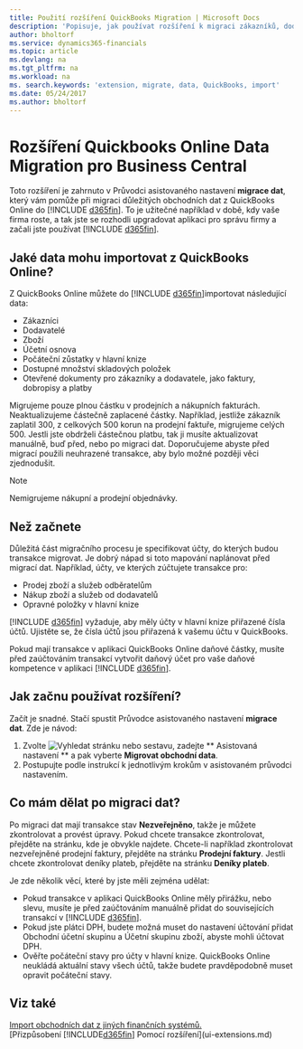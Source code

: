 ```yaml
---
title: Použití rozšíření QuickBooks Migration | Microsoft Docs
description: 'Popisuje, jak používat rozšíření k migraci zákazníků, dodavatelů, zboží a účtů z QuickBooks Online do Business Central.'
author: bholtorf
ms.service: dynamics365-financials
ms.topic: article
ms.devlang: na
ms.tgt_pltfrm: na
ms.workload: na
ms. search.keywords: 'extension, migrate, data, QuickBooks, import'
ms.date: 05/24/2017
ms.author: bholtorf
---
```


# <a name="the-quickbooks-online-data-migration-extension-for-business-central"></a>Rozšíření Quickbooks Online Data Migration pro Business Central
Toto rozšíření je zahrnuto v Průvodci asistovaného nastavení **migrace dat**, který vám pomůže při migraci důležitých obchodních dat z QuickBooks Online do [!INCLUDE [d365fin](includes/d365fin_md.md)]. To je užitečné například v době, kdy vaše firma roste, a tak jste se rozhodli upgradovat aplikaci pro správu firmy a začali jste používat [!INCLUDE [d365fin](includes/d365fin_md.md)].

## <a name="what-data-can-i-import-from-quickbooks-online"></a>Jaké data mohu importovat z QuickBooks Online?
Z QuickBooks Online můžete do [!INCLUDE [d365fin](includes/d365fin_md.md)]importovat následující data:  

* Zákazníci
* Dodavatelé
* Zboží
* Účetní osnova
* Počáteční zůstatky v hlavní knize
* Dostupné množství skladových položek
* Otevřené dokumenty pro zákazníky a dodavatele, jako faktury, dobropisy a platby

Migrujeme pouze plnou částku v prodejních a nákupních fakturách. Neaktualizujeme částečně zaplacené částky. Například, jestliže zákazník zaplatil 300, z celkových 500 korun na prodejní faktuře, migrujeme celých 500. Jestli jste obdrželi částečnou platbu, tak ji musíte aktualizovat manuálně, buď před, nebo po migraci dat. Doporučujeme abyste před migrací použili neuhrazené transakce, aby bylo možné později věci zjednodušit.

> [!NOTE]  
>   Nemigrujeme nákupní a prodejní objednávky.

## <a name="before-you-start"></a>Než začnete
Důležitá část migračního procesu je specifikovat účty, do kterých budou transakce migrovat. Je dobrý nápad si toto mapování naplánovat před migrací dat. Například, účty, ve kterých zúčtujete transakce pro:  

* Prodej zboží a služeb odběratelům
* Nákup zboží a služeb od dodavatelů  
* Opravné položky v hlavní knize  

[!INCLUDE [d365fin](includes/d365fin_md.md)] vyžaduje, aby měly účty v hlavní knize přiřazené čísla účtů. Ujistěte se, že čísla účtů jsou přiřazená k vašemu účtu v QuickBooks.

Pokud mají transakce v aplikaci QuickBooks Online daňové částky, musíte před zaúčtováním transakcí vytvořit daňový účet pro vaše daňové kompetence v aplikaci [!INCLUDE [d365fin](includes/d365fin_md.md)].

## <a name="how-do-i-start-using-the-extension"></a>Jak začnu používat rozšíření?
Začít je snadné. Stačí spustit Průvodce asistovaného nastavení **migrace dat**. Zde je návod:

1. Zvolte ![Vyhledat stránku nebo sestavu](media/ui-search/search_small.png "Vyhledat stránku nebo ikonu sestavy"), zadejte ** Asistovaná nastavení ** a pak vyberte **Migrovat obchodní data**.
2. Postupujte podle instrukcí k jednotlivým krokům v asistovaném průvodci nastavením.

## <a name="what-do-i-do-after-i-migrate-data"></a>Co mám dělat po migraci dat?
Po migraci dat mají transakce stav **Nezveřejněno**, takže je můžete zkontrolovat a provést úpravy. Pokud chcete transakce zkontrolovat, přejděte na stránku, kde je obvykle najdete. Chcete-li například zkontrolovat nezveřejněné prodejní faktury, přejděte na stránku **Prodejní faktury**. Jestli chcete zkontrolovat deníky plateb, přejděte na stránku **Deníky plateb**.   

Je zde několik věcí, které by jste měli zejména udělat:

* Pokud transakce v aplikaci QuickBooks Online měly přirážku, nebo slevu, musíte je před zaúčtováním manuálně přidat do souvisejících transakcí v [!INCLUDE [d365fin](includes/d365fin_md.md)].
* Pokud jste plátci DPH, budete možná muset do nastavení účtování přidat Obchodní účetní skupinu a Účetní skupinu zboží, abyste mohli účtovat DPH.
* Ověřte počáteční stavy pro účty v hlavní knize. QuickBooks Online neukládá aktuální stavy všech účtů, takže budete pravděpodobně muset opravit počáteční stavy.

## <a name="see-also"></a>Viz také
[Import obchodních dat z jiných finančních systémů.](across-import-data-configuration-packages.md)  
[Přizpůsobení [!INCLUDE[d365fin](includes/d365fin_md.md)] Pomocí rozšíření](ui-extensions.md)  
